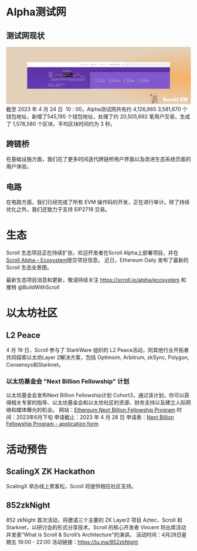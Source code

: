 
# Alpha测试网
## 测试网现状
![](img/12-0.png)
截至 2023 年 4 月 24 日  10 : 00，Alpha测试网共有约 4,126,865 3,581,670 个钱包地址，新增了545,195 个钱包地址，处理了约 20,505,692 笔用户交易，生成了 1,578,580 个区块，平均区块时间约为 3 秒。
## 跨链桥
在基础设施方面，我们花了更多时间迭代跨链桥用户界面以及改进生态系统页面的用户体验。
## 电路
在电路方面，我们已经完成了所有 EVM 操作码的开发，正在进行审计。除了持续优化之外，我们还致力于支持 EIP2718 交易。

# 生态

Scroll 生态项目正在持续扩张，欢迎开发者在Scroll Alpha上部署项目，并在[Scroll Alpha – Ecosystem](https://scroll.io/alpha/ecosystem)提交项目信息。
近日，Ethereum Daily 发布了最新的 Scroll 生态全景图。

最新生态项目消息和更新，敬请持续关注 https://scroll.io/alpha/ecosystem 和推特 @BuildWithScroll


# 以太坊社区
## L2 Peace
4 月 19 日，Scroll 参与了 StarkWare 组织的 L2 Peace活动，同其他行业开拓者共同探索以太坊Layer 2解决方案，包括 Optimsim, Arbitrum, zkSync, Polygon, Consensys和Starknet。


### 以太坊基金会 "Next Billion Fellowship” 计划

以太坊基金会发布Next Billion Fellowship计划 Cohort3，通过该计划，你可以获得相关专家的指导、以太坊基金会和以太坊社区的资源、财务支持以及建立人际网络和媒体曝光的机会。
网站：[Ethereum Next Billion Fellowship Program](https://fellowship.ethereum.foundation/)
时间：2023年6月下旬
申请截止：2023 年 4 月 28 日
申请表：[Next Billion Fellowship Program - application form](https://nextbillionfellowship.paperform.co/)


# 活动预告
## ScalingX ZK Hackathon
ScalingX 举办线上黑客松，Scroll 将提供相应社区支持。


## 852zkNight
852 zkNight 首次活动，将邀请三个主要的 ZK Layer2 项目 Aztec、Scroll 和 Starknet，以研讨会的形式分享技术。Scroll 的核心开发者 Vincent 将出席活动并发表"What is Scroll & Scroll’s Architecture"的演讲。
活动时间：4月28日星期五 19:00 - 22:00
活动链接：https://lu.ma/852zkNight

